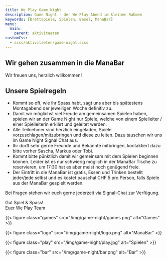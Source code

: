 ```yaml
---
title: We Play Game Night
description: Game Night - der We Play Abend im kleinen Rahmen
keywords: [Brettspiele, Spielen, Basel, ManaBar]
menu:
  main:
    parent: aktivitaeten
customCss:
  - scss/aktivitaeten/game-night.scss
---
```


<div class="game-night">
<div class="text">

## Wir gehen zusammen in die ManaBar

Wir freuen uns, herzlich willkommen!

## Unsere Spielregeln

- Kommt so oft, wie ihr Spass habt, sagt uns aber bis spätestens Montagabend der jeweiligen Woche definitiv
  zu.
- Damit wir möglichst viel Freude am gemeinsamen Spielen haben, spielen wir an der Game Night nur Spiele, welche von
  einem Spielleiter / einer Spielleiterin erklärt und geleitet werden.
- Alle Teilnehmer sind herzlich eingeladen, Spiele vorzuschlagen/mitzubringen und diese zu leiten. Dazu tauschen wir uns
  im Game Night Signal Chat aus.
- Ihr dürft sehr gerne Freunde und Bekannte mitbringen, kontaktiert dazu bitte vorher Sascha, Markus oder Tobi.
- Kommt bitte pünktlich damit wir gemeinsam mit dem Spielen beginnen können. Leider ist es nur schwierig möglich in der
  ManaBar Tische zu reservieren, um 17:30 hat es aber meist noch genügend freie.
- Der Eintritt in die ManaBar ist gratis, Essen und Trinken bestellt jeder/jede selbst und es kostet pauschal CHF 5 pro
  Person, falls Spiele aus der ManaBar gespielt werden.

Bei Fragen stehen wir euch gerne jederzeit via Signal-Chat <!-- oder über info@we-play.ch--> zur Verfügung.

Gut Spiel & Spass!<br/>
Euer We Play Team
</div>

<div class="images">
<div class="col-left">

{{< figure class="games" src="/img/game-night/games.png" alt="Games" >}}

{{< figure class="logo" src="/img/game-night/logo.png" alt="ManaBar" >}}

</div>
<div class="col-right">

{{< figure class="play" src="/img/game-night/play.jpg" alt="Spielen" >}}

{{< figure class="bar" src="/img/game-night/bar.png" alt="Bar" >}}

</div>
</div>
</div>
